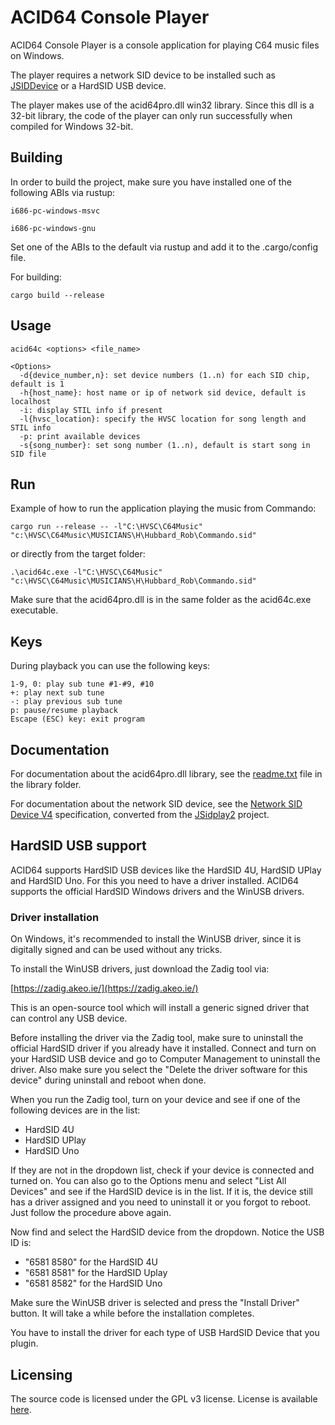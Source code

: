 # ACID64 Console Player

ACID64 Console Player is a console application for playing C64 music files on Windows.

The player requires a network SID device to be installed such as
[JSIDDevice](https://sourceforge.net/projects/jsidplay2/files/jsiddevice/) or a HardSID USB device.

The player makes use of the acid64pro.dll win32 library. Since this dll is a 32-bit
library, the code of the player can only run successfully when compiled for Windows 32-bit.

## Building

In order to build the project, make sure you have installed one of the following ABIs
via rustup:

```
i686-pc-windows-msvc

i686-pc-windows-gnu
```
Set one of the ABIs to the default via rustup and add it to the .cargo/config file.

For building:

```
cargo build --release
```

## Usage
```
acid64c <options> <file_name>

<Options>
  -d{device_number,n}: set device numbers (1..n) for each SID chip, default is 1
  -h{host_name}: host name or ip of network sid device, default is localhost
  -i: display STIL info if present
  -l{hvsc_location}: specify the HVSC location for song length and STIL info
  -p: print available devices
  -s{song_number}: set song number (1..n), default is start song in SID file
```

## Run

Example of how to run the application playing the music from Commando:
```
cargo run --release -- -l"C:\HVSC\C64Music" "c:\HVSC\C64Music\MUSICIANS\H\Hubbard_Rob\Commando.sid"
```

or directly from the target folder:

```
.\acid64c.exe -l"C:\HVSC\C64Music" "c:\HVSC\C64Music\MUSICIANS\H\Hubbard_Rob\Commando.sid"
```
Make sure that the acid64pro.dll is in the same folder as the acid64c.exe executable.

## Keys
During playback you can use the following keys:
```
1-9, 0: play sub tune #1-#9, #10
+: play next sub tune
-: play previous sub tune
p: pause/resume playback
Escape (ESC) key: exit program
```

## Documentation
For documentation about the acid64pro.dll library, see the [readme.txt](/library/readme.txt) file
in the library folder.

For documentation about the network SID device, see the
[Network SID Device V4](https://htmlpreview.github.io/?https://github.com/WilfredC64/acid64c/blob/master/docs/network_sid_device_v4.html) specification,
converted from the
[JSidplay2](https://sourceforge.net/p/jsidplay2/code/HEAD/tree/trunk/jsidplay2/src/main/asciidoc/netsiddev.adoc) project.

## HardSID USB support

ACID64 supports HardSID USB devices like the HardSID 4U, HardSID UPlay and HardSID Uno.
For this you need to have a driver installed.
ACID64 supports the official HardSID Windows drivers and the WinUSB drivers.

### Driver installation

On Windows, it's recommended to install the WinUSB driver,
since it is digitally signed and can be used without any tricks.

To install the WinUSB drivers, just download the Zadig tool via:

[https://zadig.akeo.ie/](https://zadig.akeo.ie/)


This is an open-source tool which will install a generic signed driver that can control any USB device.

Before installing the driver via the Zadig tool, make sure to uninstall the official HardSID driver
if you already have it installed. Connect and turn on your HardSID USB device and go to
Computer Management to uninstall the driver.
Also make sure you select the "Delete the driver software for this device" during uninstall and reboot when done.

When you run the Zadig tool, turn on your device and see if one of the following devices are in the list:

- HardSID 4U
- HardSID UPlay
- HardSID Uno

If they are not in the dropdown list, check if your device is connected and turned on.
You can also go to the Options menu and select "List All Devices" and see if the HardSID
device is in the list. If it is, the device still has a driver assigned and you need to uninstall it or
you forgot to reboot. Just follow the procedure above again.

Now find and select the HardSID device from the dropdown. Notice the USB ID is:

- "6581 8580" for the HardSID 4U
- "6581 8581" for the HardSID Uplay
- "6581 8582" for the HardSID Uno

Make sure the WinUSB driver is selected and press the "Install Driver" button.
It will take a while before the installation completes.

You have to install the driver for each type of USB HardSID Device that you plugin.

## Licensing
The source code is licensed under the GPL v3 license. License is available [here](/LICENSE).
